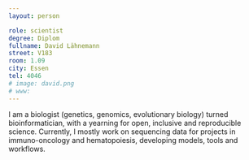 ```yaml
---
layout: person

role: scientist
degree: Diplom
fullname: David Lähnemann
street: V183
room: 1.09
city: Essen
tel: 4046
# image: david.png
# www:
---
```


I am a biologist (genetics, genomics, evolutionary biology) turned bioinformatician, with a yearning for open, inclusive and reproducible science. Currently, I mostly work on sequencing data for projects in immuno-oncology and hematopoiesis, developing models, tools and workflows.
